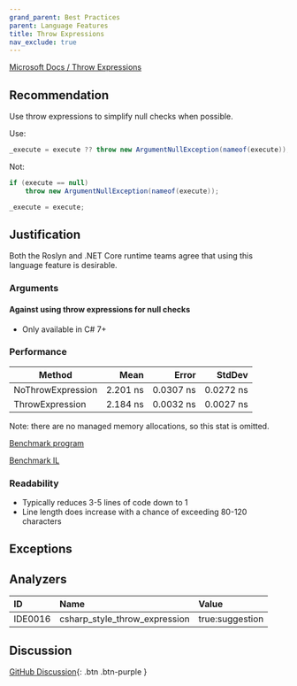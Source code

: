 ```yaml
---
grand_parent: Best Practices
parent: Language Features
title: Throw Expressions
nav_exclude: true
---
```


[Microsoft Docs / Throw Expressions](https://docs.microsoft.com/dotnet/csharp/language-reference/keywords/throw#the-throw-expression)

## Recommendation

Use throw expressions to simplify null checks when possible.

Use:

```cs
_execute = execute ?? throw new ArgumentNullException(nameof(execute));
```

Not:

```cs
if (execute == null)
    throw new ArgumentNullException(nameof(execute));

_execute = execute;
```

## Justification

Both the Roslyn and .NET Core runtime teams agree that using this language feature is desirable.

### Arguments

#### Against using throw expressions for null checks

* Only available in C# 7+

### Performance

|            Method |     Mean |     Error |    StdDev |
|------------------ |---------:|----------:|----------:|
| NoThrowExpression | 2.201 ns | 0.0307 ns | 0.0272 ns |
|   ThrowExpression | 2.184 ns | 0.0032 ns | 0.0027 ns |

Note: there are no managed memory allocations, so this stat is omitted.

[Benchmark program](https://github.com/kmgallahan/Style-as-Code/blob/master/IL_Samples/throw_expression_benchmark.cs)

[Benchmark IL](https://github.com/kmgallahan/Style-as-Code/blob/master/IL_Samples/throw_expression_benchmark_IL)

### Readability

* Typically reduces 3-5 lines of code down to 1
* Line length does increase with a chance of exceeding 80-120 characters

## Exceptions

## Analyzers

| ID | Name | Value
|:-|:-|:-|
| IDE0016 | csharp_style_throw_expression | true:suggestion |

## Discussion

[GitHub Discussion](https://github.com/kmgallahan/Style-as-Code/issues/4){: .btn .btn-purple }
